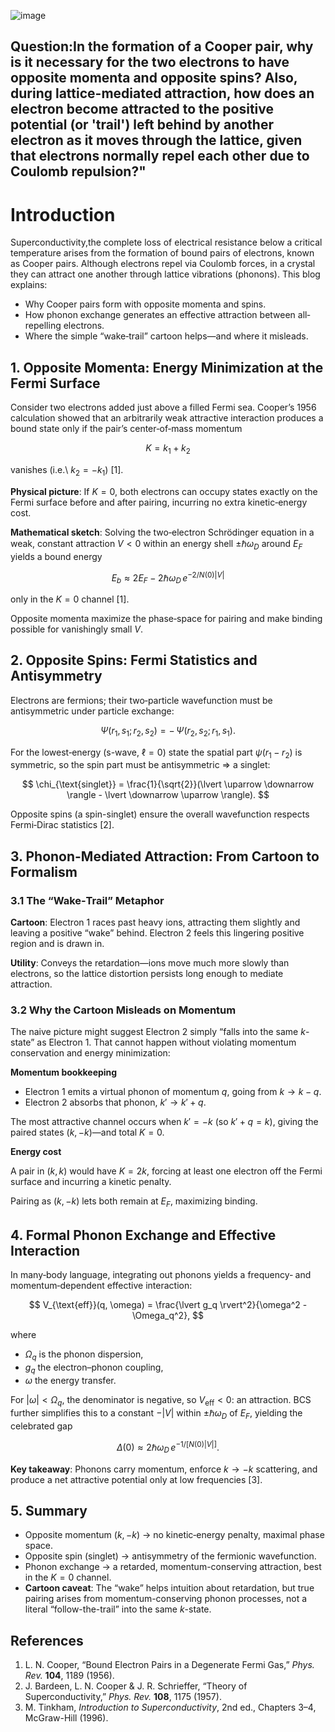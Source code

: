 ![image](https://github.com/user-attachments/assets/c3ee6dba-0f8a-478a-a6ff-9d552bf40207)

## Question:In the formation of a Cooper pair, why is it necessary for the two electrons to have opposite momenta and opposite spins? Also, during lattice-mediated attraction, how does an electron become attracted to the positive potential (or 'trail') left behind by another electron as it moves through the lattice, given that electrons normally repel each other due to Coulomb repulsion?"

# Introduction

Superconductivity,the complete loss of electrical resistance below a critical temperature arises from the formation of bound pairs of electrons, known as Cooper pairs. Although electrons repel via Coulomb forces, in a crystal they can attract one another through lattice vibrations (phonons). This blog explains:

- Why Cooper pairs form with opposite momenta and spins.
- How phonon exchange generates an effective attraction between all‐repelling electrons.
- Where the simple “wake‐trail” cartoon helps—and where it misleads.

## 1. Opposite Momenta: Energy Minimization at the Fermi Surface

Consider two electrons added just above a filled Fermi sea. Cooper’s 1956 calculation showed that an arbitrarily weak attractive interaction produces a bound state only if the pair’s center‐of‐mass momentum

$$
K = k_1 + k_2
$$

vanishes (i.e.\ $k_2 = -k_1$) [1].

**Physical picture**: If $K = 0$, both electrons can occupy states exactly on the Fermi surface before and after pairing, incurring no extra kinetic‐energy cost.

**Mathematical sketch**: Solving the two‐electron Schrödinger equation in a weak, constant attraction $V<0$ within an energy shell $\pm \hbar \omega_D$ around $E_F$ yields a bound energy

$$
E_b \approx 2E_F - 2\hbar \omega_D \, e^{-2/N(0)\lvert V \rvert}
$$

only in the $K=0$ channel [1].

Opposite momenta maximize the phase‐space for pairing and make binding possible for vanishingly small $V$.

## 2. Opposite Spins: Fermi Statistics and Antisymmetry

Electrons are fermions; their two‐particle wavefunction must be antisymmetric under particle exchange:

$$
\Psi(r_1, s_1; \, r_2, s_2) = -\, \Psi(r_2, s_2; \, r_1, s_1).
$$

For the lowest‐energy (s-wave, $\ell=0$) state the spatial part $\psi(r_1 - r_2)$ is symmetric, so the spin part must be antisymmetric ⇒ a singlet:

$$
\chi_{\text{singlet}} = \frac{1}{\sqrt{2}}(\lvert \uparrow \downarrow \rangle - \lvert \downarrow \uparrow \rangle).
$$

Opposite spins (a spin-singlet) ensure the overall wavefunction respects Fermi‐Dirac statistics [2].

## 3. Phonon-Mediated Attraction: From Cartoon to Formalism

### 3.1 The “Wake‐Trail” Metaphor

**Cartoon**: Electron 1 races past heavy ions, attracting them slightly and leaving a positive “wake” behind. Electron 2 feels this lingering positive region and is drawn in.

**Utility**: Conveys the retardation—ions move much more slowly than electrons, so the lattice distortion persists long enough to mediate attraction.

### 3.2 Why the Cartoon Misleads on Momentum

The naive picture might suggest Electron 2 simply “falls into the same $k$-state” as Electron 1. That cannot happen without violating momentum conservation and energy minimization:

**Momentum bookkeeping**

- Electron 1 emits a virtual phonon of momentum $q$, going from $k \rightarrow k - q$.
- Electron 2 absorbs that phonon, $k' \rightarrow k' + q$.

The most attractive channel occurs when $k' = -k$ (so $k' + q = k$), giving the paired states $(k, -k)$—and total $K=0$.

**Energy cost**

A pair in $(k, k)$ would have $K=2k$, forcing at least one electron off the Fermi surface and incurring a kinetic penalty.

Pairing as $(k, -k)$ lets both remain at $E_F$, maximizing binding.

## 4. Formal Phonon Exchange and Effective Interaction

In many‐body language, integrating out phonons yields a frequency‐ and momentum‐dependent effective interaction:

$$
V_{\text{eff}}(q, \omega) = \frac{\lvert g_q \rvert^2}{\omega^2 - \Omega_q^2},
$$

where

- $\Omega_q$ is the phonon dispersion,
- $g_q$ the electron–phonon coupling,
- $\omega$ the energy transfer.

For $\lvert \omega \rvert < \Omega_q$, the denominator is negative, so $V_{\text{eff}} < 0$: an attraction. BCS further simplifies this to a constant $-\lvert V \rvert$ within $\pm \hbar \omega_D$ of $E_F$, yielding the celebrated gap

$$
\Delta(0) \approx 2\hbar \omega_D \, e^{-1/[N(0)\lvert V \rvert]}.
$$

**Key takeaway**: Phonons carry momentum, enforce $k \rightarrow -k$ scattering, and produce a net attractive potential only at low frequencies [3].

## 5. Summary

- Opposite momentum $(k, -k)$ → no kinetic‐energy penalty, maximal phase space.
- Opposite spin (singlet) → antisymmetry of the fermionic wavefunction.
- Phonon exchange → a retarded, momentum-conserving attraction, best in the $K=0$ channel.
- **Cartoon caveat**: The “wake” helps intuition about retardation, but true pairing arises from momentum-conserving phonon processes, not a literal “follow-the-trail” into the same $k$-state.

## References

1. L. N. Cooper, “Bound Electron Pairs in a Degenerate Fermi Gas,” *Phys. Rev.* **104**, 1189 (1956).  
2. J. Bardeen, L. N. Cooper & J. R. Schrieffer, “Theory of Superconductivity,” *Phys. Rev.* **108**, 1175 (1957).  
3. M. Tinkham, *Introduction to Superconductivity*, 2nd ed., Chapters 3–4, McGraw-Hill (1996).

